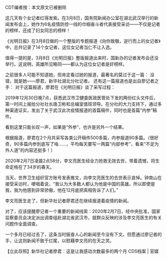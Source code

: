 CDT编者按：本文原文已被删除

这几天有个女记者红得发紫。在3月8日，国务院新闻办公室在湖北武汉举行的新闻发布会上，她作为6名疫情防控一线的巾帼奋斗者代表接受采访——不仅是记者的榜样，还成了妇女同志的榜样！

《光明日报》在3月8日做的一个整版的专题报道《向你致敬，逆行而上的女记者》中，总共记录了14个女记者，这位女记者当仁不让入选。

值得一提的是，3月8日《光明日报》整版报道出来时，国新办的记者发布会还没举行。这说明，英雄所见略同——都认为这位女记者是好榜样。

之前很多人可能不知道她，但肯定看过她的报道，最著名的莫过于这一篇： 没错，就是她——廖君，新华社湖北分社记者。 还有这一篇报道也是出自廖记者之手： 对于这篇报道，廖君在《光明日报》谈了采写过程：

2019年12月30日晚7点，获悉武汉市卫健委医政医管处下发的两份红头文件后，第一时间上报给分社社长唐卫彬和总编室值班领导。在分社的大力支持下，通过多种渠道证实，发出了关于武汉此次疫情报道的首篇稿件，同时也是首篇“内参”稿件。

看到这里只能长叹一声，如果是“外参”，也许是另外一个结果。

根据报道，廖君在2个月共采写各类公开稿件500多篇，内参报道90多篇。（很好奇，90多篇内参到底写了啥……，平均每天要写一两篇“内部参考”，看来“不足为外人道”的内容还挺多！）

2020年2月7日凌晨2点58分，李文亮医生经全力抢救无效去世，带着遗憾，将生命定格在了34岁的春天。

当天，世界卫生组织官方账号发表推文，向李文亮医生的去世表示哀悼。钟南山在接受采访时，哽咽着说，“我认为大多数人都认为他是中国的英雄。所以即使是我，我为他感到非常骄傲，他在12月底把真相告诉了人们。”

李文亮医生走了，但新华社记者廖君还在继续报道着疫情的新闻。

对了，应该提醒廖记者一个重要的新闻线索：2020年2月7日，经中央批准，国家监察委员会决定派出调查组赴湖北省武汉市，就群众反映的涉及李文亮医生的有关问题作全面调查。

一个多月已经过去了，这条当时振奋人心的新闻至今没有下文。但愿通过廖记者的手，让这则新闻不致于烂尾，以慰藉李文亮的在天之灵。

【立此存照】新华社记者廖君：这是让我感动次数最多的两个月 CDS档案 | 官媒 


